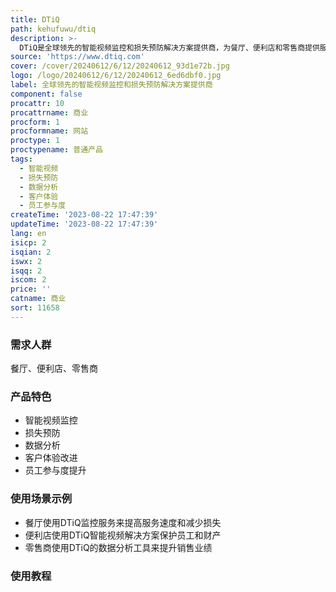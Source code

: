 ```yaml
---
title: DTiQ
path: kehufuwu/dtiq
description: >-
  DTiQ是全球领先的智能视频监控和损失预防解决方案提供商，为餐厅、便利店和零售商提供服务。产品结合了智能视频、高级分析和专业服务，帮助客户提高绩效和改进运营。
source: 'https://www.dtiq.com'
cover: /cover/20240612/6/12/20240612_93d1e72b.jpg
logo: /logo/20240612/6/12/20240612_6ed6dbf0.jpg
label: 全球领先的智能视频监控和损失预防解决方案提供商
component: false
procattr: 10
procattrname: 商业
procform: 1
procformname: 网站
proctype: 1
proctypename: 普通产品
tags:
  - 智能视频
  - 损失预防
  - 数据分析
  - 客户体验
  - 员工参与度
createTime: '2023-08-22 17:47:39'
updateTime: '2023-08-22 17:47:39'
lang: en
isicp: 2
isqian: 2
iswx: 2
isqq: 2
iscom: 2
price: ''
catname: 商业
sort: 11658
---
```




### 需求人群
餐厅、便利店、零售商

### 产品特色
- 智能视频监控
- 损失预防
- 数据分析
- 客户体验改进
- 员工参与度提升

### 使用场景示例
- 餐厅使用DTiQ监控服务来提高服务速度和减少损失
- 便利店使用DTiQ智能视频解决方案保护员工和财产
- 零售商使用DTiQ的数据分析工具来提升销售业绩

### 使用教程


  
